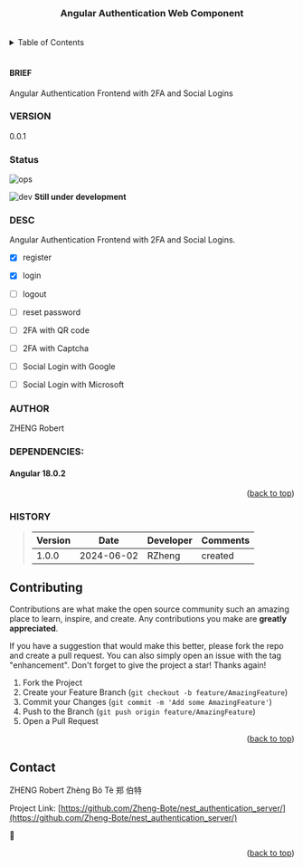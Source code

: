 <div id="top"></div>
<br />

<div align="center">
  <h3 align="center">Angular Authentication Web Component</h3>
</div>
<br/>

<!-- TABLE OF CONTENTS -->

<details>
  <summary>Table of Contents</summary>
  <ol>
    <li><a href="#brief">Brief</a></li>
    <li><a href="#description">Description</a></li>
    <li><a href="#author">Author</a></li>
    <li><a href="#source">Source</a></li>
    <li><a href="#dependencies">Dependencies</a></li>
    <li><a href="#syntax">Syntax</a></li>
    <li><a href="#examples">Examples</a></li>
    <li><a href="#returns">Returns</a></li>
    <li><a href="#setup">Setup</a></li>
    <li><a href="#scenario">example scenario</a></li>
    <li><a href="#history">History</a></li>
    <li><a href="#contributing">Contributing</a></li>
    <li><a href="#contact">Contact</a></li>
  </ol>
</details>
<br/>

#### BRIEF

<span id="brief"></span>
Angular Authentication Frontend with 2FA and Social Logins

### VERSION

<span id="version"></span>
0.0.1

### Status

![ops](https://img.shields.io/badge/Status-under_construction-red)

![dev](https://img.shields.io/badge/Info-limited_functionality-yellow)
**Still under development**

### DESC

<span id="description"></span>
Angular Authentication Frontend with 2FA and Social Logins.

- [x] register

- [x] login

- [ ] logout

- [ ] reset password

- [ ] 2FA with QR code

- [ ] 2FA with Captcha

- [ ] Social Login with Google

- [ ] Social Login with Microsoft

### AUTHOR

<span id="author"></span>
ZHENG Robert

### DEPENDENCIES:

<span id="dependencies"></span>

#### Angular 18.0.2

<p align="right">(<a href="#top">back to top</a>)</p>

### HISTORY

<span id="history"></span>

> | Version | Date       | Developer | Comments |
> | ------- | ---------- | --------- | -------- |
> | 1.0.0   | 2024-06-02 | RZheng    | created  |

## Contributing

<span id="contributing"></span>

Contributions are what make the open source community such an amazing place to learn, inspire, and create. Any contributions you make are **greatly appreciated**.

If you have a suggestion that would make this better, please fork the repo and create a pull request. You can also simply open an issue with the tag "enhancement".
Don't forget to give the project a star! Thanks again!

1. Fork the Project
2. Create your Feature Branch (`git checkout -b feature/AmazingFeature`)
3. Commit your Changes (`git commit -m 'Add some AmazingFeature'`)
4. Push to the Branch (`git push origin feature/AmazingFeature`)
5. Open a Pull Request

<p align="right">(<a href="#top">back to top</a>)</p>

<!-- CONTACT -->

## Contact

<span id="contact"></span>

ZHENG Robert Zhèng Bó Tè 郑 伯特

Project Link: [https://github.com/Zheng-Bote/nest_authentication_server/](https://github.com/Zheng-Bote/nest_authentication_server/)

:vulcan_salute:

<p align="right">(<a href="#top">back to top</a>)</p>
